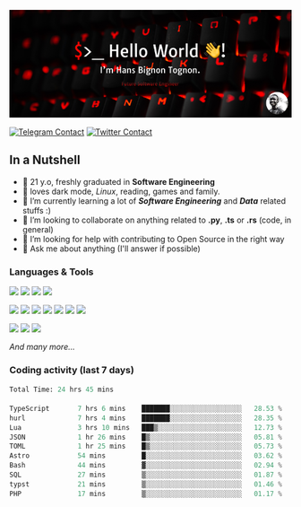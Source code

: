 ![Cover](assets/gh-readme-cover.png)

[![Telegram Contact](https://img.shields.io/badge/Telegram-%230088CC.svg?style=for-the-badge&logo=telegram&logoColor=white)](https://t.me/hanstobi) [![Twitter Contact](https://img.shields.io/badge/Twitter-%2308A0E9.svg?style=for-the-badge&logo=twitter&logoColor=white)](https://twitter.com/_tobihans)

## In a Nutshell
- 👤 21 y.o, freshly graduated in **Software Engineering**
- 🖤 loves dark mode, *Linux*, reading, games and family.
- 🌱 I’m currently learning a lot of ***Software Engineering*** and ***Data*** related stuffs :)
- 👯 I’m looking to collaborate on anything related to **.py**, **.ts** or **.rs** (code, in general)
- 🤔 I’m looking for help with contributing to Open Source in the right way
- 💬 Ask me about anything (I'll answer if possible)

### Languages & Tools
![](https://img.shields.io/badge/Linux-%23eab30f.svg?style=for-the-badge&logo=linux&logoColor=black) ![](https://img.shields.io/badge/Git-%23e54a2f.svg?style=for-the-badge&logo=git&logoColor=white) ![](https://img.shields.io/badge/Github-%231a1d21.svg?style=for-the-badge&logo=github&logoColor=white) ![](https://img.shields.io/badge/Docker-%230394f0.svg?style=for-the-badge&logo=docker&logoColor=white)

![](https://img.shields.io/badge/C-%231a1d21.svg?style=for-the-badge&logo=C&logoColor=white) ![](https://img.shields.io/badge/TypeScript-%230074c2.svg?style=for-the-badge&logo=typescript&logoColor=white) ![](https://img.shields.io/badge/Python-%23f0c540.svg?style=for-the-badge&logo=python) ![](https://img.shields.io/badge/Rust-%23ea4800.svg?style=for-the-badge&logo=rust) ![](https://img.shields.io/badge/Php-%237175aa.svg?style=for-the-badge&logo=php&logoColor=white) ![](https://img.shields.io/badge/HTML-%23d84924.svg?style=for-the-badge&logo=html5&logoColor=white) ![](https://img.shields.io/badge/Scss-%23c45f92.svg?style=for-the-badge&logo=sass&logoColor=white)

![](https://img.shields.io/badge/Vue-%23314559.svg?style=for-the-badge&logo=vue.js) ![](https://img.shields.io/badge/Laravel-%23e54a2f.svg?style=for-the-badge&logo=laravel&logoColor=white) ![](https://img.shields.io/badge/Adonis-%235a45ff.svg?style=for-the-badge&logo=adonisjs)

*And many more...*

### Coding activity (last 7 days)
<!--START_SECTION:waka-->

```python
Total Time: 24 hrs 45 mins

TypeScript       7 hrs 6 mins    ███████░░░░░░░░░░░░░░░░░░   28.53 %
hurl             7 hrs 4 mins    ███████░░░░░░░░░░░░░░░░░░   28.35 %
Lua              3 hrs 10 mins   ███▒░░░░░░░░░░░░░░░░░░░░░   12.73 %
JSON             1 hr 26 mins    █▒░░░░░░░░░░░░░░░░░░░░░░░   05.81 %
TOML             1 hr 25 mins    █▒░░░░░░░░░░░░░░░░░░░░░░░   05.73 %
Astro            54 mins         █░░░░░░░░░░░░░░░░░░░░░░░░   03.62 %
Bash             44 mins         ▓░░░░░░░░░░░░░░░░░░░░░░░░   02.94 %
SQL              27 mins         ▒░░░░░░░░░░░░░░░░░░░░░░░░   01.87 %
typst            21 mins         ▒░░░░░░░░░░░░░░░░░░░░░░░░   01.46 %
PHP              17 mins         ▒░░░░░░░░░░░░░░░░░░░░░░░░   01.17 %
```

<!--END_SECTION:waka-->

